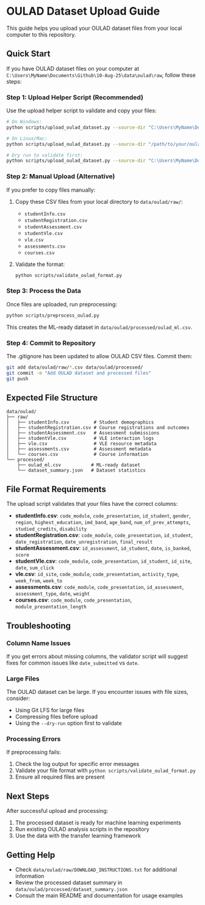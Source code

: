 # OULAD Dataset Upload Guide

This guide helps you upload your OULAD dataset files from your local computer to this repository.

## Quick Start

If you have OULAD dataset files on your computer at `C:\Users\MyName\Documents\Github\10-Aug-25\data\oulad\raw`, follow these steps:

### Step 1: Upload Helper Script (Recommended)

Use the upload helper script to validate and copy your files:

```bash
# On Windows:
python scripts/upload_oulad_dataset.py --source-dir "C:\Users\MyName\Documents\Github\10-Aug-25\data\oulad\raw"

# On Linux/Mac:
python scripts/upload_oulad_dataset.py --source-dir "/path/to/your/oulad/files"

# Dry run to validate first:
python scripts/upload_oulad_dataset.py --source-dir "C:\Users\MyName\Documents\Github\10-Aug-25\data\oulad\raw" --dry-run
```

### Step 2: Manual Upload (Alternative)

If you prefer to copy files manually:

1. Copy these CSV files from your local directory to `data/oulad/raw/`:
   - `studentInfo.csv`
   - `studentRegistration.csv`
   - `studentAssessment.csv`
   - `studentVle.csv`
   - `vle.csv`
   - `assessments.csv`
   - `courses.csv`

2. Validate the format:
   ```bash
   python scripts/validate_oulad_format.py
   ```

### Step 3: Process the Data

Once files are uploaded, run preprocessing:

```bash
python scripts/preprocess_oulad.py
```

This creates the ML-ready dataset in `data/oulad/processed/oulad_ml.csv`.

### Step 4: Commit to Repository

The .gitignore has been updated to allow OULAD CSV files. Commit them:

```bash
git add data/oulad/raw/*.csv data/oulad/processed/
git commit -m "Add OULAD dataset and processed files"
git push
```

## Expected File Structure

```
data/oulad/
├── raw/
│   ├── studentInfo.csv         # Student demographics
│   ├── studentRegistration.csv # Course registrations and outcomes  
│   ├── studentAssessment.csv   # Assessment submissions
│   ├── studentVle.csv          # VLE interaction logs
│   ├── vle.csv                 # VLE resource metadata
│   ├── assessments.csv         # Assessment metadata
│   └── courses.csv             # Course information
└── processed/
    ├── oulad_ml.csv           # ML-ready dataset
    └── dataset_summary.json   # Dataset statistics
```

## File Format Requirements

The upload script validates that your files have the correct columns:

- **studentInfo.csv**: `code_module`, `code_presentation`, `id_student`, `gender`, `region`, `highest_education`, `imd_band`, `age_band`, `num_of_prev_attempts`, `studied_credits`, `disability`
- **studentRegistration.csv**: `code_module`, `code_presentation`, `id_student`, `date_registration`, `date_unregistration`, `final_result`
- **studentAssessment.csv**: `id_assessment`, `id_student`, `date`, `is_banked`, `score`
- **studentVle.csv**: `code_module`, `code_presentation`, `id_student`, `id_site`, `date`, `sum_click`
- **vle.csv**: `id_site`, `code_module`, `code_presentation`, `activity_type`, `week_from`, `week_to`
- **assessments.csv**: `code_module`, `code_presentation`, `id_assessment`, `assessment_type`, `date`, `weight`
- **courses.csv**: `code_module`, `code_presentation`, `module_presentation_length`

## Troubleshooting

### Column Name Issues
If you get errors about missing columns, the validator script will suggest fixes for common issues like `date_submitted` vs `date`.

### Large Files
The OULAD dataset can be large. If you encounter issues with file sizes, consider:
- Using Git LFS for large files
- Compressing files before upload
- Using the `--dry-run` option first to validate

### Processing Errors
If preprocessing fails:
1. Check the log output for specific error messages
2. Validate your file format with `python scripts/validate_oulad_format.py`
3. Ensure all required files are present

## Next Steps

After successful upload and processing:
1. The processed dataset is ready for machine learning experiments
2. Run existing OULAD analysis scripts in the repository
3. Use the data with the transfer learning framework

## Getting Help

- Check `data/oulad/raw/DOWNLOAD_INSTRUCTIONS.txt` for additional information
- Review the processed dataset summary in `data/oulad/processed/dataset_summary.json`
- Consult the main README and documentation for usage examples